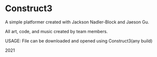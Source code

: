 # Construct3
A simple platformer created with Jackson Nadler-Block and Jaeson Gu.

All art, code, and music created by team members.

USAGE: File can be downloaded and opened using Construct3(any build)

2021
